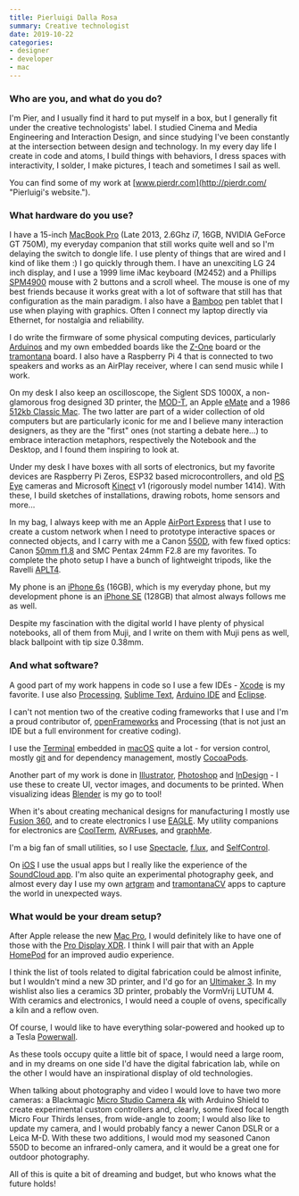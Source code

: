 ```yaml
---
title: Pierluigi Dalla Rosa
summary: Creative technologist
date: 2019-10-22
categories:
- designer
- developer
- mac
---
```


### Who are you, and what do you do?

I'm Pier, and I usually find it hard to put myself in a box, but I generally fit under the creative technologists' label. I studied Cinema and Media Engineering and Interaction Design, and since studying I've been constantly at the intersection between design and technology. In my every day life I create in code and atoms, I build things with behaviors, I dress spaces with interactivity, I solder, I make pictures, I teach and sometimes I sail as well. 

You can find some of my work at [www.pierdr.com](http://pierdr.com/ "Pierluigi's website.").

### What hardware do you use?

I have a 15-inch [MacBook Pro][macbook-pro] (Late 2013, 2.6Ghz i7, 16GB, NVIDIA GeForce GT 750M), my everyday companion that still works quite well and so I'm delaying the switch to dongle life. I use plenty of things that are wired and I kind of like them :) I go quickly through them. I have an unexciting LG 24 inch display, and I use a 1999 lime iMac keyboard (M2452) and a Phillips [SPM4900][spm4900-10] mouse with 2 buttons and a scroll wheel. The mouse is one of my best friends because it works great with a lot of software that still has that configuration as the main paradigm. I also have a [Bamboo][] pen tablet that I use when playing with graphics. Often I connect my laptop directly via Ethernet, for nostalgia and reliability. 

I do write the firmware of some physical computing devices, particularly [Arduinos][arduino] and my own embedded boards like the [Z-One][] board or the [tramontana][] board. I also have a Raspberry Pi 4 that is connected to two speakers and works as an AirPlay receiver, where I can send music while I work. 

On my desk I also keep an oscilloscope, the Siglent SDS 1000X, a non-glamorous frog designed 3D printer, the [MOD-T][], an Apple [eMate][emate-3000] and a 1986 [512kb Classic Mac][macintosh-512k]. The two latter are part of a wider collection of old computers but are particularly iconic for me and I believe many interaction designers, as they are the "first" ones (not starting a debate here...) to embrace interaction metaphors, respectively the Notebook and the Desktop, and I found them inspiring to look at.

Under my desk I have boxes with all sorts of electronics, but my favorite devices are Raspberry Pi Zeros, ESP32 based microcontrollers, and old [PS Eye][playstation-eye] cameras and Microsoft [Kinect][] v1 (rigorously model number 1414). With these, I build sketches of installations, drawing robots, home sensors and more...

In my bag, I always keep with me an Apple [AirPort Express][airport-express] that I use to create a custom network when I need to prototype interactive spaces or connected objects, and I carry with me a Canon [550D][eos-550d], with few fixed optics: Canon [50mm f1.8][ef-50mm-f1.8-ii] and SMC Pentax 24mm F2.8 are my favorites. To complete the photo setup I have a bunch of lightweight tripods, like the Ravelli [APLT4][].

My phone is an [iPhone 6s][iphone-6s] (16GB), which is my everyday phone, but my development phone is an [iPhone SE][iphone-se] (128GB) that almost always follows me as well.

Despite my fascination with the digital world I have plenty of physical notebooks, all of them from Muji, and I write on them with Muji pens as well, black ballpoint with tip size 0.38mm.

### And what software?

A good part of my work happens in code so I use a few IDEs - [Xcode][] is my favorite. I use also [Processing][], [Sublime Text][sublime-text], [Arduino IDE][arduino-ide] and [Eclipse][]. 

I can't not mention two of the creative coding frameworks that I use and I'm a proud contributor of, [openFrameworks][] and Processing (that is not just an IDE but a full environment for creative coding). 

I use the [Terminal][] embedded in [macOS][] quite a lot - for version control, mostly [git][] and for dependency management, mostly [CocoaPods][].

Another part of my work is done in [Illustrator][], [Photoshop][] and [InDesign][] - I use these to create UI, vector images, and documents to be printed. When visualizing ideas [Blender][] is my go to tool! 

When it's about creating mechanical designs for manufacturing I mostly use [Fusion 360][fusion-360], and to create electronics I use [EAGLE][]. My utility companions for electronics are [CoolTerm][], [AVRFuses][], and [graphMe][]. 

I'm a big fan of small utilities, so I use [Spectacle][], [f.lux][], and [SelfControl][].

On [iOS][] I use the usual apps but I really like the experience of the [SoundCloud app][soundcloud-ios]. I'm also quite an experimental photography geek, and almost every day I use my own [artgram][artgram-ios] and [tramontanaCV][tramontanacv-ios] apps to capture the world in unexpected ways. 

### What would be your dream setup?

After Apple release the new [Mac Pro][mac-pro], I would definitely like to have one of those with the [Pro Display XDR][pro-display-xdr]. I think I will pair that with an Apple [HomePod][] for an improved audio experience. 

I think the list of tools related to digital fabrication could be almost infinite, but I wouldn't mind a new 3D printer, and I'd go for an [Ultimaker 3][ultimaker-3]. In my wishlist also lies a ceramics 3D printer, probably the VormVrij LUTUM 4. With ceramics and electronics, I would need a couple of ovens, specifically a kiln and a reflow oven.

Of course, I would like to have everything solar-powered and hooked up to a Tesla [Powerwall][]. 

As these tools occupy quite a little bit of space, I would need a large room, and in my dreams on one side I'd have the digital fabrication lab, while on the other I would have an inspirational display of old technologies.

When talking about photography and video I would love to have two more cameras: a Blackmagic [Micro Studio Camera 4k][micro-studio-camera-4k] with Arduino Shield to create experimental custom controllers and, clearly, some fixed focal length Micro Four Thirds lenses, from wide-angle to zoom; I would also like to update my camera, and I would probably fancy a newer Canon DSLR or a Leica M-D. With these two additions, I would mod my seasoned Canon 550D to become an infrared-only camera, and it would be a great one for outdoor photography.

All of this is quite a bit of dreaming and budget, but who knows what the future holds!

[airport-express]: https://en.wikipedia.org/wiki/AirPort_Express "A small wireless access point."
[aplt4]: http://ravelliphoto.com/ravelli-aplt4.html "A tripod."
[arduino-ide]: https://www.arduino.cc/en/software "A development environment for Arduino hardware."
[arduino]: https://www.arduino.cc/ "Open-source prototyping hardware."
[artgram-ios]: https://apps.apple.com/sa/app/artgram/id1251985477 "An experimental image app."
[avrfuses]: https://vonnieda.org/software/avrfuses "A programmer for microcontrollers from Atmel."
[bamboo]: https://www.wacom.com/en-us/us/bamboo "Smaller pen/multi-touch tablets."
[blender]: https://www.blender.org/ "A free, open-source 3D renderer."
[cocoapods]: https://en.wikipedia.org/wiki/CocoaPods "A dependency manager for Objective C and Swift projects."
[coolterm]: https://freeware.the-meiers.org/ "Serial port terminal software."
[eagle]: http://web.archive.org/web/20221006162604/https://www.cadsoft.io/ "Software for designing printed circuit boards."
[eclipse]: https://www.eclipse.org/ "A flexible, open-source IDE."
[ef-50mm-f1.8-ii]: https://www.usa.canon.com/cusa/consumer/products/cameras/ef_lens_lineup/ef_50mm_f_1_8_ii "A standard and medium telephoto camera lens."
[emate-3000]: https://en.wikipedia.org/wiki/EMate_300 "A PDA."
[eos-550d]: https://en.wikipedia.org/wiki/Canon_EOS_550D "An 18 megapixel camera."
[f.lux]: https://justgetflux.com/ "A tool to make the colour of your screen adapt to the current time of day."
[fusion-360]: http://web.archive.org/web/20221224070522/https://www.autodesk.com/products/fusion-360/overview "Cloud-based CAD/CAM software."
[git]: https://git-scm.com/ "A version control system."
[graphme]: https://apps.apple.com/us/app/graphme/id1186285408 "Software for plotting microcontroller signals."
[homepod]: https://en.wikipedia.org/wiki/HomePod "A smart speaker."
[illustrator]: https://www.adobe.com/products/illustrator.html "A vector graphics editor."
[indesign]: https://www.adobe.com/products/indesign.html "A desktop/web publishing application."
[ios]: https://www.apple.com/ios/ios-16/ "A mobile operating system."
[iphone-6s]: https://en.wikipedia.org/wiki/IPhone_6S "A smartphone."
[iphone-se]: https://en.wikipedia.org/wiki/IPhone_SE "A 4 inch smartphone."
[kinect]: http://web.archive.org/web/20141020163539/http://www.xbox.com:80/en-US/Kinect "An adapter for the Xbox that uses your body as a controller."
[mac-pro]: https://www.apple.com/mac-pro/ "The Intel-based Mac tower computer."
[macbook-pro]: https://www.apple.com/macbook-pro/ "A laptop."
[macintosh-512k]: https://en.wikipedia.org/wiki/Macintosh_512K "A desktop computer."
[macos]: https://en.wikipedia.org/wiki/MacOS "An operating system for Mac hardware."
[micro-studio-camera-4k]: https://www.blackmagicdesign.com/products/blackmagicstudiocamera "An Ultra HD video camera."
[mod-t]: http://web.archive.org/web/20220925125323/http://www.newmatter.co/ "A 3D printer."
[openframeworks]: https://openframeworks.cc/ "A C++ library for creative projects."
[photoshop]: https://www.adobe.com/products/photoshop.html "A bitmap image editor."
[playstation-eye]: https://en.wikipedia.org/wiki/PlayStation_Eye "A digital video camera designed for the PS3."
[powerwall]: https://en.wikipedia.org/wiki/Tesla_Powerwall "A home energy storage device."
[pro-display-xdr]: https://www.apple.com/pro-display-xdr/ "A 32 inch professional monitor."
[processing]: https://processing.org/ "A programming language/environment."
[selfcontrol]: https://selfcontrolapp.com/ "Mac software to keep you away from distracting websites."
[soundcloud-ios]: http://web.archive.org/web/20160321180507/https://itunes.apple.com/en/app/soundcloud/id336353151 "A client for SoundCloud."
[spectacle]: https://www.spectacleapp.com/ "A Mac tool for moving and resizing windows."
[spm4900-10]: https://www.philips.co.uk/c-p/SPM4900_10/notebook-mouse "A mouse."
[sublime-text]: http://www.sublimetext.com/ "A coder's text editor."
[terminal]: https://en.wikipedia.org/wiki/Terminal_(OS_X) "A console application included with Mac OS X."
[tramontana]: https://tramontana.xyz/tramontana_boards "A single-board microcontroller."
[tramontanacv-ios]: https://apps.apple.com/us/app/libretspswp/id1276040950 "An app for sensing people in images."
[ultimaker-3]: https://ultimaker.com/wp-content/uploads/2023/05/Ultimaker-3.jpg "A 3D printer."
[xcode]: https://en.wikipedia.org/wiki/Xcode "An IDE for Mac developers."
[z-one]: https://pierdr.com/Z-One "A microcontroller."
